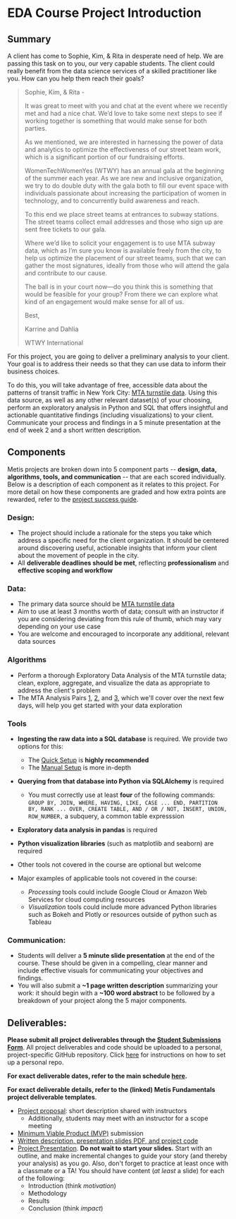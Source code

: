 # EDA Course Project Introduction

## Summary

A client has come to Sophie, Kim, & Rita in desperate need of help. We are passing this task on to you, our very capable students. The client could really benefit from the data science services of a skilled practitioner like you. How can you help them reach their goals?  

> Sophie, Kim, & Rita -
>
> It was great to meet with you and chat at the event where we recently met and had a nice chat. We’d love to take some next steps to see if working together is something that would make sense for both parties.
>
> As we mentioned, we are interested in harnessing the power of data and analytics to optimize the effectiveness of our street team work, which is a significant portion of our fundraising efforts.
>
> WomenTechWomenYes (WTWY) has an annual gala at the beginning of the summer each year. As we are new and inclusive organization, we try to do double duty with the gala both to fill our event space with individuals passionate about increasing the participation of women in technology, and to concurrently build awareness and reach.
>
> To this end we place street teams at entrances to subway stations. The street teams collect email addresses and those who sign up are sent free tickets to our gala.
>
> Where we’d like to solicit your engagement is to use MTA subway data, which as I’m sure you know is available freely from the city, to help us optimize the placement of our street teams, such that we can gather the most signatures, ideally from those who will attend the gala and contribute to our cause.
>
> The ball is in your court now—do you think this is something that would be feasible for your group? From there we can explore what kind of an engagement would make sense for all of us.
>
> Best,
>
> Karrine and Dahlia
>
> WTWY International


For this project, you are going to deliver a preliminary analysis to your client. Your goal is to address their needs so that they can use data to inform their business choices.

To do this, you will take advantage of free, accessible data about the patterns of transit traffic in New York City: [MTA turnstile data](http://web.mta.info/developers/turnstile.html). Using this data source, as well as any other relevant dataset(s) of your choosing, perform an exploratory analysis in Python and SQL that offers insightful and actionable quantitative findings (including visualizations) to your client. Communicate your process and findings in a 5 minute presentation at the end of week 2 and a short written description.


## Components
Metis projects are broken down into 5 component parts -- **design, data, algorithms, tools, and communication** -- that are each scored individually. Below is a description of each component as it relates to this project. For more detail  on how these components are graded and how extra points are rewarded, refer to the [project success guide](./project_success_guide.md).  


### Design:

*  The project should include a rationale for the steps you take which address a specific need for the client organization. It should be centered around discovering useful, actionable insights that inform your client about the movement of people in the city.
*  All **deliverable deadlines should be met**, reflecting **professionalism** and **effective scoping and workflow**

### Data:

* The primary data source should be [MTA turnstile data](http://web.mta.info/developers/turnstile.html) 
* Aim to use at least 3 months worth of data; consult with an instructor if you are considering deviating from this rule of thumb, which may vary depending on your use case
* You are welcome and encouraged to incorporate any additional, relevant data sources 
 
### Algorithms

* Perform a thorough Exploratory Data Analysis of the MTA turnstile data; clean, explore, aggregate, and visualize the data as appropriate to address the client's problem 
* The MTA Analysis Pairs [1](../../pairs/mta-pair-1), [2](../../pairs/mta-pair-2), and [3](../../pairs/mta-pair-3), which we'll cover over the next few days, will help you get started with your data exploration

### Tools
* **Ingesting the raw data into a SQL database** is required. We provide two options for this:
  - The [Quick Setup](../../resources/get_mta/get_mta.md) is **highly recommended**
  - The [Manual Setup](../../resources/project_starter_code.md) is more in-depth
* **Querying from that database into Python via SQLAlchemy** is required
  - You must correctly use at least **four** of the following commands: `GROUP BY, JOIN, WHERE, HAVING, LIKE, CASE ... END, PARTITION BY, RANK ... OVER, CREATE TABLE, AND / OR / NOT, INSERT, UNION, ROW_NUMBER,` a subquery, a common table expresssion

* **Exploratory data analysis in pandas** is required
* **Python visualization libraries** (such as matplotlib and seaborn) are required   
* Other tools not covered in the course are optional but welcome
* Major examples of applicable tools not covered in the course:
  - *Processing* tools could include Google Cloud or Amazon Web Services for cloud computing resources
  - *Visualization* tools could include more advanced Python libraries such as Bokeh and Plotly or resources outside of python such as Tableau


### Communication:
* Students will deliver a **5 minute slide presentation** at the end of the course. These should be given in a compelling, 
clear manner and include effective visuals for communicating your objectives and findings.
* You will also submit a **~1 page written description** summarizing your work: it should begin with a **~100 word abstract**
to be followed by a breakdown of your project along the 5 major components.
  

## Deliverables:

**Please submit all project deliverables through the [Student Submissions Form](https://docs.google.com/forms/d/e/1FAIpQLSeM7MPx5r_FaX6ordJGkG1ObLh94GEE8qzlvEFxfvmWsKmXNA/viewform)**. All project deliverables and code should be uploaded to a personal, project-specific GitHub repository. Click [here](https://github.com/thisismetis/Metis_Fundamentals/tree/main/git_and_github) for instructions on how to set up a personal repo. 

**For exact deliverable dates, refer to the main schedule [here](/README.md).**
  
**For exact deliverable details, refer to the (linked) Metis Fundamentals project deliverable templates**.

 * [Project proposal](https://github.com/thisismetis/NBM_Metis_Fundamentals/tree/master/project_deliverable_templates/project_proposal.md): short description shared with instructors
    - Additionally, students may meet with an instructor for a scope meeting
 * [Minimum Viable Product (MVP)](https://github.com/thisismetis/NBM_Metis_Fundamentals/tree/master/project_deliverable_templates/mvp.md) submission  
 * [Written description, presentation slides PDF, and project code](https://github.com/thisismetis/NBM_Metis_Fundamentals/tree/master/project_deliverable_templates/final_deliverable.md) 
 * [Project Presentation](../../resources/Presentation%20Content.pdf). **Do not wait to start your slides.** Start with an outline, and make incremental changes to guide your story (and thereby your analysis) as you go. Also, don't forget to practice at least once with a classmate or a TA! You should have content (*at least* a slide) for each of the following:
   - Introduction (think *motivation*)
   - Methodology
   - Results
   - Conclusion (think *impact*)
 

